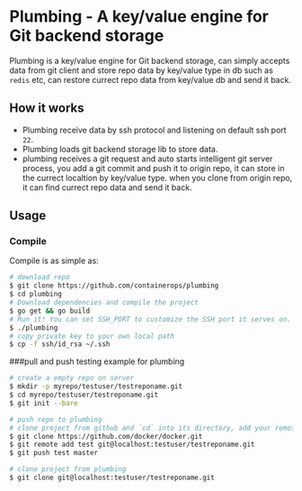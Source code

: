 # Plumbing - A key/value engine for Git backend storage

Plumbing is a key/value engine for Git backend storage, can simply accepts data from git client and store repo data by key/value type in db such as `redis` etc, can restore currect repo data from key/value db and send it back. 

## How it works

* Plumbing receive data by ssh protocol and listening on default ssh port `22`.
* Plumbing loads git backend storage lib to store data.
* plumbing receives a git request and auto starts intelligent git server process, you add a git commit and push it to origin repo, it can store in the currect localtion by key/value type. when you clone from origin repo, it can find currect repo data and send it back.

## Usage

### Compile

Compile is as simple as:

```bash
# download repo
$ git clone https://github.com/containerops/plumbing
$ cd plumbing
# Download dependencies and compile the project
$ go get && go build
# Run it! You can set SSH_PORT to customize the SSH port it serves on.
$ ./plumbing
# copy private key to your own local path
$ cp -f ssh/id_rsa ~/.ssh
```

###pull and push testing example for plumbing
```bash
# create a empty repo on server 
$ mkdir -p myrepo/testuser/testreponame.git
$ cd myrepo/testuser/testreponame.git
$ git init --bare

# push repo to plumbing
# clone project from github and `cd` into its directory, add your remote point to plumbing
$ git clone https://github.com/docker/docker.git
$ git remote add test git@localhost:testuser/testreponame.git
$ git push test master

# clone project from plumbing
$ git clone git@localhost:testuser/testreponame.git
```
